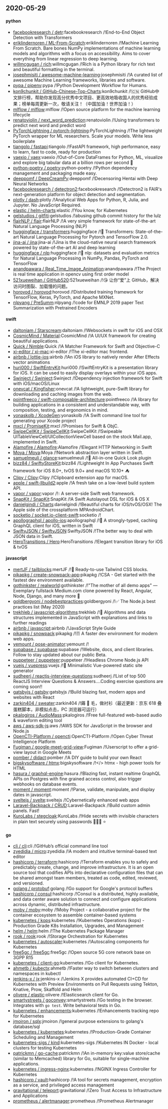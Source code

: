 ## 2020-05-29

#### python
* [facebookresearch / detr](https://github.com/facebookresearch/detr):facebookresearch /!End-to-End Object Detection with Transformers
* [eriklindernoren / ML-From-Scratch](https://github.com/eriklindernoren/ML-From-Scratch):eriklindernoren /!Machine Learning From Scratch. Bare bones NumPy implementations of machine learning models and algorithms with a focus on accessibility. Aims to cover everything from linear regression to deep learning.
* [willmcgugan / rich](https://github.com/willmcgugan/rich):willmcgugan /!Rich is a Python library for rich text and beautiful formatting in the terminal.
* [josephmisiti / awesome-machine-learning](https://github.com/josephmisiti/awesome-machine-learning):josephmisiti /!A curated list of awesome Machine Learning frameworks, libraries and software.
* [pypa / pipenv](https://github.com/pypa/pipenv):pypa /!Python Development Workflow for Humans.
* [kon9chunkit / GitHub-Chinese-Top-Charts](https://github.com/kon9chunkit/GitHub-Chinese-Top-Charts):kon9chunkit /!🇨🇳
GitHub中文排行榜，帮助你发现高分优秀中文项目、更高效地吸收国人的优秀经验成果；榜单每周更新一次，敬请关注！（中国加油！世界加油！）
* [mlflow / mlflow](https://github.com/mlflow/mlflow):mlflow /!Open source platform for the machine learning lifecycle
* [renatoviolin / next_word_prediction](https://github.com/renatoviolin/next_word_prediction):renatoviolin /!Using transformers to predict next word and predict <mask> word
* [PyTorchLightning / pytorch-lightning](https://github.com/PyTorchLightning/pytorch-lightning):PyTorchLightning /!The lightweight PyTorch wrapper for ML researchers. Scale your models. Write less boilerplate
* [tiangolo / fastapi](https://github.com/tiangolo/fastapi):tiangolo /!FastAPI framework, high performance, easy to learn, fast to code, ready for production
* [vaexio / vaex](https://github.com/vaexio/vaex):vaexio /!Out-of-Core DataFrames for Python, ML, visualize and explore big tabular data at a billion rows per second
🚀
* [python-poetry / poetry](https://github.com/python-poetry/poetry):python-poetry /!Python dependency management and packaging made easy.
* [deeppomf / DeepCreamPy](https://github.com/deeppomf/DeepCreamPy):deeppomf /!Decensoring Hentai with Deep Neural Networks
* [facebookresearch / detectron2](https://github.com/facebookresearch/detectron2):facebookresearch /!Detectron2 is FAIR's next-generation platform for object detection and segmentation.
* [plotly / dash](https://github.com/plotly/dash):plotly /!Analytical Web Apps for Python, R, Julia, and Jupyter. No JavaScript Required.
* [elastic / helm-charts](https://github.com/elastic/helm-charts):elastic /!You know, for Kubernetes
* [gelstudios / gitfiti](https://github.com/gelstudios/gitfiti):gelstudios /!abusing github commit history for the lulz
* [flairNLP / flair](https://github.com/flairNLP/flair):flairNLP /!A very simple framework for state-of-the-art Natural Language Processing (NLP)
* [huggingface / transformers](https://github.com/huggingface/transformers):huggingface /!🤗
Transformers: State-of-the-art Natural Language Processing for Pytorch and TensorFlow 2.0.
* [jina-ai / jina](https://github.com/jina-ai/jina):jina-ai /!Jina is the cloud-native neural search framework powered by state-of-the-art AI and deep learning
* [huggingface / nlp](https://github.com/huggingface/nlp):huggingface /!🤗
nlp: datasets and evaluation metrics for Natural Language Processing in NumPy, Pandas, PyTorch and TensorFlow
* [anandpawara / Real_Time_Image_Animation](https://github.com/anandpawara/Real_Time_Image_Animation):anandpawara /!The Project is real time application in opencv using first order model
* [521xueweihan / GitHub520](https://github.com/521xueweihan/GitHub520):521xueweihan /!😘
让你“爱”上 GitHub，解决访问时图裂、加载慢的问题。
* [horovod / horovod](https://github.com/horovod/horovod):horovod /!Distributed training framework for TensorFlow, Keras, PyTorch, and Apache MXNet.
* [nlpyang / PreSumm](https://github.com/nlpyang/PreSumm):nlpyang /!code for EMNLP 2019 paper Text Summarization with Pretrained Encoders

#### swift
* [daltoniam / Starscream](https://github.com/daltoniam/Starscream):daltoniam /!Websockets in swift for iOS and OSX
* [CosmicMind / Material](https://github.com/CosmicMind/Material):CosmicMind /!A UI/UX framework for creating beautiful applications.
* [Quick / Nimble](https://github.com/Quick/Nimble):Quick /!A Matcher Framework for Swift and Objective-C
* [xi-editor / xi-mac](https://github.com/xi-editor/xi-mac):xi-editor /!The xi-editor mac frontend.
* [airbnb / lottie-ios](https://github.com/airbnb/lottie-ios):airbnb /!An iOS library to natively render After Effects vector animations
* [huri000 / SwiftEntryKit](https://github.com/huri000/SwiftEntryKit):huri000 /!SwiftEntryKit is a presentation library for iOS. It can be used to easily display overlays within your iOS apps.
* [Swinject / Swinject](https://github.com/Swinject/Swinject):Swinject /!Dependency injection framework for Swift with iOS/macOS/Linux
* [onevcat / Kingfisher](https://github.com/onevcat/Kingfisher):onevcat /!A lightweight, pure-Swift library for downloading and caching images from the web.
* [pointfreeco / swift-composable-architecture](https://github.com/pointfreeco/swift-composable-architecture):pointfreeco /!A library for building applications in a consistent and understandable way, with composition, testing, and ergonomics in mind.
* [yonaskolb / XcodeGen](https://github.com/yonaskolb/XcodeGen):yonaskolb /!A Swift command line tool for generating your Xcode project
* [mxcl / PromiseKit](https://github.com/mxcl/PromiseKit):mxcl /!Promises for Swift & ObjC.
* [SwipeCellKit / SwipeCellKit](https://github.com/SwipeCellKit/SwipeCellKit):SwipeCellKit /!Swipeable UITableViewCell/UICollectionViewCell based on the stock Mail.app, implemented in Swift.
* [Alamofire / Alamofire](https://github.com/Alamofire/Alamofire):Alamofire /!Elegant HTTP Networking in Swift
* [Moya / Moya](https://github.com/Moya/Moya):Moya /!Network abstraction layer written in Swift.
* [samuelmeuli / glance](https://github.com/samuelmeuli/glance):samuelmeuli /!🔎
All-in-one Quick Look plugin
* [bizz84 / SwiftyStoreKit](https://github.com/bizz84/SwiftyStoreKit):bizz84 /!Lightweight In App Purchases Swift framework for iOS 8.0+, tvOS 9.0+ and macOS 10.10+
⛺
* [Clipy / Clipy](https://github.com/Clipy/Clipy):Clipy /!Clipboard extension app for macOS.
* [apple / swift-llbuild2](https://github.com/apple/swift-llbuild2):apple /!A fresh take on a low-level build system API.
* [vapor / vapor](https://github.com/vapor/vapor):vapor /!💧
A server-side Swift web framework.
* [SnapKit / SnapKit](https://github.com/SnapKit/SnapKit):SnapKit /!A Swift Autolayout DSL for iOS & OS X
* [danielgindi / Charts](https://github.com/danielgindi/Charts):danielgindi /!Beautiful charts for iOS/tvOS/OSX! The Apple side of the crossplatform MPAndroidChart.
* [socketio / socket.io-client-swift](https://github.com/socketio/socket.io-client-swift):socketio /!
* [apollographql / apollo-ios](https://github.com/apollographql/apollo-ios):apollographql /!📱
A strongly-typed, caching GraphQL client for iOS, written in Swift
* [SwiftyJSON / SwiftyJSON](https://github.com/SwiftyJSON/SwiftyJSON):SwiftyJSON /!The better way to deal with JSON data in Swift.
* [HeroTransitions / Hero](https://github.com/HeroTransitions/Hero):HeroTransitions /!Elegant transition library for iOS & tvOS

#### javascript
* [mertJF / tailblocks](https://github.com/mertJF/tailblocks):mertJF /!🎉
Ready-to-use Tailwind CSS blocks.
* [pikapkg / create-snowpack-app](https://github.com/pikapkg/create-snowpack-app):pikapkg /!CSA - Get started with the fastest dev environment available.
* [gothinkster / realworld](https://github.com/gothinkster/realworld):gothinkster /!"The mother of all demo apps" — Exemplary fullstack Medium.com clone powered by React, Angular, Node, Django, and many more
🏅
* [goldbergyoni / nodebestpractices](https://github.com/goldbergyoni/nodebestpractices):goldbergyoni /!✅
The Node.js best practices list (May 2020)
* [trekhleb / javascript-algorithms](https://github.com/trekhleb/javascript-algorithms):trekhleb /!📝
Algorithms and data structures implemented in JavaScript with explanations and links to further readings
* [airbnb / javascript](https://github.com/airbnb/javascript):airbnb /!JavaScript Style Guide
* [pikapkg / snowpack](https://github.com/pikapkg/snowpack):pikapkg /!☶ A faster dev environment for modern web apps.
* [yemount / pose-animator](https://github.com/yemount/pose-animator):yemount /!
* [supabase / supabase](https://github.com/supabase/supabase):supabase /!Website, docs, and client libraries. Follow to stay updated about our public Beta.
* [puppeteer / puppeteer](https://github.com/puppeteer/puppeteer):puppeteer /!Headless Chrome Node.js API
* [vuejs / vuepress](https://github.com/vuejs/vuepress):vuejs /!📝
Minimalistic Vue-powered static site generator
* [sudheerj / reactjs-interview-questions](https://github.com/sudheerj/reactjs-interview-questions):sudheerj /!List of top 500 ReactJS Interview Questions & Answers....Coding exercise questions are coming soon!!
* [gatsbyjs / gatsby](https://github.com/gatsbyjs/gatsby):gatsbyjs /!Build blazing fast, modern apps and websites with React
* [zarkin404 / sweater](https://github.com/zarkin404/sweater):zarkin404 /!薅
🐑
毛，做衬衫（最近更新：京东 618 叠蛋糕脚本，非模拟点击，PC 浏览器可运行）
* [pkalogiros / AudioMass](https://github.com/pkalogiros/AudioMass):pkalogiros /!Free full-featured web-based audio & waveform editing tool
* [aws / aws-sdk-js](https://github.com/aws/aws-sdk-js):aws /!AWS SDK for JavaScript in the browser and Node.js
* [OpenCTI-Platform / opencti](https://github.com/OpenCTI-Platform/opencti):OpenCTI-Platform /!Open Cyber Threat Intelligence Platform
* [Fugiman / google-meet-grid-view](https://github.com/Fugiman/google-meet-grid-view):Fugiman /!Userscript to offer a grid-view layout in Google Meets
* [pomber / didact](https://github.com/pomber/didact):pomber /!A DIY guide to build your own React
* [bigskysoftware / htmx](https://github.com/bigskysoftware/htmx):bigskysoftware /!</> htmx - high power tools for HTML
* [hasura / graphql-engine](https://github.com/hasura/graphql-engine):hasura /!Blazing fast, instant realtime GraphQL APIs on Postgres with fine grained access control, also trigger webhooks on database events.
* [moment / moment](https://github.com/moment/moment):moment /!Parse, validate, manipulate, and display dates in javascript.
* [sveltejs / svelte](https://github.com/sveltejs/svelte):sveltejs /!Cybernetically enhanced web apps
* [Laravel-Backpack / CRUD](https://github.com/Laravel-Backpack/CRUD):Laravel-Backpack /!Build custom admin panels. Fast!
* [KuroLabs / stegcloak](https://github.com/KuroLabs/stegcloak):KuroLabs /!Hide secrets with invisible characters in plain text securely using passwords 🧙🏻‍♂️
⭐

#### go
* [cli / cli](https://github.com/cli/cli):cli /!GitHub’s official command line tool
* [zyedidia / micro](https://github.com/zyedidia/micro):zyedidia /!A modern and intuitive terminal-based text editor
* [hashicorp / terraform](https://github.com/hashicorp/terraform):hashicorp /!Terraform enables you to safely and predictably create, change, and improve infrastructure. It is an open source tool that codifies APIs into declarative configuration files that can be shared amongst team members, treated as code, edited, reviewed, and versioned.
* [golang / protobuf](https://github.com/golang/protobuf):golang /!Go support for Google's protocol buffers
* [hashicorp / consul](https://github.com/hashicorp/consul):hashicorp /!Consul is a distributed, highly available, and data center aware solution to connect and configure applications across dynamic, distributed infrastructure.
* [moby / moby](https://github.com/moby/moby):moby /!Moby Project - a collaborative project for the container ecosystem to assemble container-based systems
* [kubernetes / kops](https://github.com/kubernetes/kops):kubernetes /!Kubernetes Operations (kops) - Production Grade K8s Installation, Upgrades, and Management
* [helm / helm](https://github.com/helm/helm):helm /!The Kubernetes Package Manager
* [rook / rook](https://github.com/rook/rook):rook /!Storage Orchestration for Kubernetes
* [kubernetes / autoscaler](https://github.com/kubernetes/autoscaler):kubernetes /!Autoscaling components for Kubernetes
* [free5gc / free5gc](https://github.com/free5gc/free5gc):free5gc /!Open source 5G core network base on 3GPP R15
* [kubernetes / client-go](https://github.com/kubernetes/client-go):kubernetes /!Go client for Kubernetes.
* [ahmetb / kubectx](https://github.com/ahmetb/kubectx):ahmetb /!Faster way to switch between clusters and namespaces in kubectl
* [jenkins-x / jx](https://github.com/jenkins-x/jx):jenkins-x /!Jenkins X provides automated CI+CD for Kubernetes with Preview Environments on Pull Requests using Tekton, Knative, Prow, Skaffold and Helm
* [olivere / elastic](https://github.com/olivere/elastic):olivere /!Elasticsearch client for Go.
* [smartystreets / goconvey](https://github.com/smartystreets/goconvey):smartystreets /!Go testing in the browser. Integrates with `go test`. Write behavioral tests in Go.
* [kubernetes / enhancements](https://github.com/kubernetes/enhancements):kubernetes /!Enhancements tracking repo for Kubernetes
* [jmoiron / sqlx](https://github.com/jmoiron/sqlx):jmoiron /!general purpose extensions to golang's database/sql
* [kubernetes / kubernetes](https://github.com/kubernetes/kubernetes):kubernetes /!Production-Grade Container Scheduling and Management
* [kubernetes-sigs / kind](https://github.com/kubernetes-sigs/kind):kubernetes-sigs /!Kubernetes IN Docker - local clusters for testing Kubernetes
* [patrickmn / go-cache](https://github.com/patrickmn/go-cache):patrickmn /!An in-memory key:value store/cache (similar to Memcached) library for Go, suitable for single-machine applications.
* [kubernetes / ingress-nginx](https://github.com/kubernetes/ingress-nginx):kubernetes /!NGINX Ingress Controller for Kubernetes
* [hashicorp / vault](https://github.com/hashicorp/vault):hashicorp /!A tool for secrets management, encryption as a service, and privileged access management
* [gravitational / teleport](https://github.com/gravitational/teleport):gravitational /!Zero Trust Access to Infrastructure and Applications
* [prometheus / alertmanager](https://github.com/prometheus/alertmanager):prometheus /!Prometheus Alertmanager

